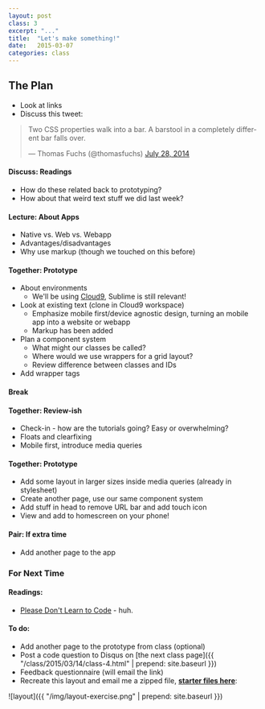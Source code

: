 ```yaml
---
layout: post
class: 3
excerpt: "..."
title:  "Let's make something!"
date:   2015-03-07
categories: class
---
```


## The Plan

* Look at links
* Discuss this tweet:

<blockquote class="twitter-tweet" lang="en"><p>Two CSS properties walk into a bar.&#10;&#10;A barstool in a completely different bar falls over.</p>&mdash; Thomas Fuchs (@thomasfuchs) <a href="https://twitter.com/thomasfuchs/status/493790680397803521">July 28, 2014</a></blockquote>
<script async src="//platform.twitter.com/widgets.js" charset="utf-8"></script>

#### <span class="post-title-pre">Discuss:</span> Readings 
	
* How do these related back to prototyping?
* How about that weird text stuff we did last week?

#### <span class="post-title-pre">Lecture:</span> About Apps

* Native vs. Web vs. Webapp
* Advantages/disadvantages
* Why use markup (though we touched on this before)

#### <span class="post-title-pre">Together:</span> Prototype

* About environments
	* We'll be using [Cloud9](http://c9.io), Sublime is still relevant!
* Look at existing text (clone in Cloud9 workspace)
	* Emphasize mobile first/device agnostic design, turning an mobile app into a website or webapp
	* Markup has been added
* Plan a component system
	* What might our classes be called?
	* Where would we use wrappers for a grid layout?
	* Review difference between classes and IDs
* Add wrapper tags

####  Break

#### <span class="post-title-pre">Together:</span> Review-ish

* Check-in - how are the tutorials going? Easy or overwhelming?
* Floats and clearfixing
* Mobile first, introduce media queries 

#### <span class="post-title-pre">Together:</span> Prototype

* Add some layout in larger sizes inside media queries (already in stylesheet)
* Create another page, use our same component system
* Add stuff in head to remove URL bar and add touch icon
* View and add to homescreen on your phone!

#### <span class="post-title-pre">Pair:</span> If extra time

* Add another page to the app

<div class="notice post-todos" markdown="1">

### For Next Time

#### Readings:

* [Please Don't Learn to Code](http://blog.codinghorror.com/please-dont-learn-to-code/) - huh.

#### To do:

* Add another page to the prototype from class (optional)
* Post a code question to Disqus on [the next class page]({{ "/class/2015/03/14/class-4.html" | prepend: site.baseurl }})
* Feedback questionnaire (will email the link)
* Recreate this layout and email me a zipped file, **[starter files here](http://stuff.notlaura.com/downloads/layout-exercise.zip)**:

![layout]({{ "/img/layout-exercise.png" | prepend: site.baseurl }})

</div>